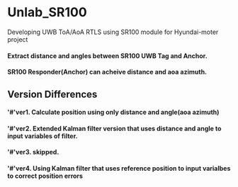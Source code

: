 # Unlab_SR100
Developing UWB ToA/AoA RTLS using SR100 module for Hyundai-moter project

#### Extract distance and angles between SR100 UWB Tag and Anchor.
#### SR100 Responder(Anchor) can acheive distance and aoa azimuth.

## Version Differences

#### '#'ver1. Calculate position using only distance and angle(aoa azimuth)
#### '#'ver2. Extended Kalman filter version that uses distance and angle to input variables of filter.
#### '#'ver3. skipped.
#### '#'ver4. Using Kalman filter that uses reference position to input varialbes to correct position errors 
